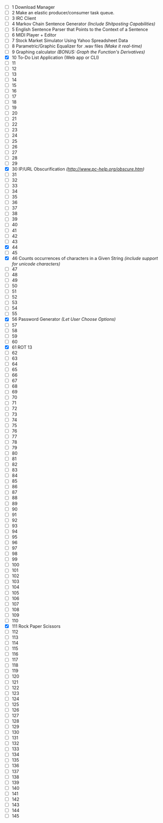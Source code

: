 - [ ] 1 Download Manager
- [ ] 2 Make an elastic producer/consumer task queue.
- [ ] 3 IRC Client
- [ ] 4 Markov Chain Sentence Generator *(Include Shitposting Capabilities)* 
- [ ] 5 English Sentence Parser that Points to the Context of a Sentence
- [ ] 6 MIDI Player + Editor 
- [ ] 7 Stock Market Simulator Using Yahoo Spreadsheet Data
- [ ] 8 Parametric/Graphic Equalizer for .wav files *(Make it real-time)* 
- [ ] 9 Graphing calculator *(BONUS: Graph the Function's Derivatives)* 
- [x] 10 To-Do List Application (Web app or CLI) 
- [ ] 11  
- [ ] 12  
- [ ] 13  
- [ ] 14  
- [ ] 15  
- [ ] 16  
- [ ] 17  
- [ ] 18  
- [ ] 19  
- [ ] 20  
- [ ] 21  
- [ ] 22  
- [ ] 23  
- [ ] 24  
- [ ] 25  
- [ ] 26  
- [ ] 27  
- [ ] 28  
- [ ] 29  
- [x] 30 IP/URL Obscurification *(http://www.pc-help.org/obscure.htm)* 
- [ ] 31  
- [ ] 32  
- [ ] 33  
- [ ] 34  
- [ ] 35  
- [ ] 36  
- [ ] 37  
- [ ] 38  
- [ ] 39  
- [ ] 40  
- [ ] 41  
- [ ] 42  
- [ ] 43  
- [x] 44  
- [ ] 45  
- [x] 46 Counts occurrences of characters in a Given String *(include support for unicode characters)* 
- [ ] 47  
- [ ] 48  
- [ ] 49  
- [ ] 50  
- [ ] 51  
- [ ] 52  
- [ ] 53  
- [ ] 54  
- [ ] 55  
- [x] 56 Password Generator *(Let User Choose Options)* 
- [ ] 57  
- [ ] 58  
- [ ] 59  
- [ ] 60  
- [x] 61 ROT 13 
- [ ] 62  
- [ ] 63  
- [ ] 64  
- [ ] 65  
- [ ] 66  
- [ ] 67  
- [ ] 68  
- [ ] 69  
- [ ] 70  
- [ ] 71  
- [ ] 72  
- [ ] 73  
- [ ] 74  
- [ ] 75  
- [ ] 76  
- [ ] 77  
- [ ] 78  
- [ ] 79  
- [ ] 80  
- [ ] 81  
- [ ] 82  
- [ ] 83  
- [ ] 84  
- [ ] 85  
- [ ] 86  
- [ ] 87  
- [ ] 88  
- [ ] 89  
- [ ] 90  
- [ ] 91  
- [ ] 92  
- [ ] 93  
- [ ] 94  
- [ ] 95  
- [ ] 96  
- [ ] 97  
- [ ] 98  
- [ ] 99  
- [ ] 100  
- [ ] 101  
- [ ] 102  
- [ ] 103  
- [ ] 104  
- [ ] 105  
- [ ] 106  
- [ ] 107  
- [ ] 108  
- [ ] 109  
- [ ] 110  
- [x] 111 Rock Paper Scissors 
- [ ] 112  
- [ ] 113  
- [ ] 114  
- [ ] 115  
- [ ] 116  
- [ ] 117  
- [ ] 118  
- [ ] 119  
- [ ] 120  
- [ ] 121  
- [ ] 122  
- [ ] 123  
- [ ] 124  
- [ ] 125  
- [ ] 126  
- [ ] 127  
- [ ] 128  
- [ ] 129  
- [ ] 130  
- [ ] 131  
- [ ] 132  
- [ ] 133  
- [ ] 134  
- [ ] 135  
- [ ] 136  
- [ ] 137  
- [ ] 138  
- [ ] 139  
- [ ] 140  
- [ ] 141  
- [ ] 142  
- [ ] 143  
- [ ] 144  
- [ ] 145  

